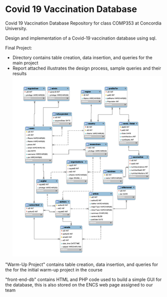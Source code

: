 # Covid 19 Vaccination Database
Covid 19 Vaccination Database
Repository for class COMP353 at Concordia University.

Design and implementation of a Covid-19 vaccination database using sql.

Final Project:
 - Directory contains table creation, data insertion, and queries for the main project
 - Report attached illustrates the design process, sample queries and their results
 ![](ER_Diagram.png)

"Warm-Up Project" contains table creation, data insertion, and queries for the for the initial warm-up project in the course

"front-end-db" contains HTML and PHP code used to build a simple GUI for the database, this is also stored on the ENCS web page assigned to our team
